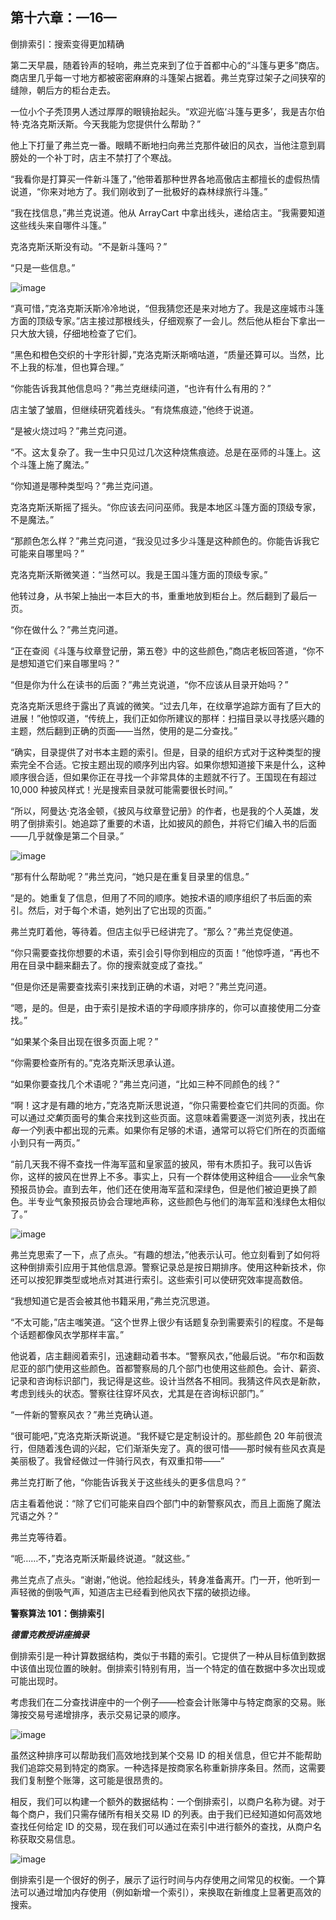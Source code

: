 ## 第十六章：—16—

倒排索引：搜索变得更加精确

第二天早晨，随着铃声的轻响，弗兰克来到了位于首都中心的“斗篷与更多”商店。商店里几乎每一寸地方都被密密麻麻的斗篷架占据着。弗兰克穿过架子之间狭窄的缝隙，朝后方的柜台走去。

一位小个子秃顶男人透过厚厚的眼镜抬起头。“欢迎光临‘斗篷与更多’，我是吉尔伯特·克洛克斯沃斯。今天我能为您提供什么帮助？”

他上下打量了弗兰克一番。眼睛不断地扫向弗兰克那件破旧的风衣，当他注意到肩膀处的一个补丁时，店主不禁打了个寒战。

“我看你是打算买一件新斗篷了，”他带着那种世界各地高傲店主都擅长的虚假热情说道，“你来对地方了。我们刚收到了一批极好的森林绿旅行斗篷。”

“我在找信息，”弗兰克说道。他从 ArrayCart 中拿出线头，递给店主。“我需要知道这些线头来自哪件斗篷。”

克洛克斯沃斯没有动。“不是新斗篷吗？”

“只是一些信息。”

![image](img/f0128-01.jpg)

“真可惜，”克洛克斯沃斯冷冷地说，“但我猜您还是来对地方了。我是这座城市斗篷方面的顶级专家。”店主接过那根线头，仔细观察了一会儿。然后他从柜台下拿出一只大放大镜，仔细地检查了它们。

“黑色和橙色交织的十字形针脚，”克洛克斯沃斯嘀咕道，“质量还算可以。当然，比不上我的标准，但也算合理。”

“你能告诉我其他信息吗？”弗兰克继续问道，“也许有什么有用的？”

店主皱了皱眉，但继续研究着线头。“有烧焦痕迹，”他终于说道。

“是被火烧过吗？”弗兰克问道。

“不。这太复杂了。我一生中只见过几次这种烧焦痕迹。总是在巫师的斗篷上。这个斗篷上施了魔法。”

“你知道是哪种类型吗？”弗兰克问道。

克洛克斯沃斯摇了摇头。“你应该去问问巫师。我是本地区斗篷方面的顶级专家，不是魔法。”

“那颜色怎么样？”弗兰克问道，“我没见过多少斗篷是这种颜色的。你能告诉我它可能来自哪里吗？”

克洛克斯沃斯微笑道：“当然可以。我是王国斗篷方面的顶级专家。”

他转过身，从书架上抽出一本巨大的书，重重地放到柜台上。然后翻到了最后一页。

“你在做什么？”弗兰克问道。

“正在查阅《斗篷与纹章登记册，第五卷》中的这些颜色，”商店老板回答道，“你不是想知道它们来自哪里吗？”

“但是你为什么在读书的后面？”弗兰克说道，“你不应该从目录开始吗？”

克洛克斯沃思终于露出了真诚的微笑。“过去几年，在纹章学追踪方面有了巨大的进展！”他惊叹道，“传统上，我们正如你所建议的那样：扫描目录以寻找感兴趣的主题，然后翻到正确的页面——当然，使用的是二分查找。”

“确实，目录提供了对书本主题的索引。但是，目录的组织方式对于这种类型的搜索完全不合适。它按主题出现的顺序列出内容。如果你想知道接下来是什么，这种顺序很合适，但如果你正在寻找一个非常具体的主题就不行了。王国现在有超过 10,000 种披风样式！光是搜索目录就可能需要很长时间。”

“所以，阿曼达·克洛金顿，《披风与纹章登记册》的作者，也是我的个人英雄，发明了倒排索引。她追踪了重要的术语，比如披风的颜色，并将它们编入书的后面——几乎就像是第二个目录。”

![image](img/f0129-01.jpg)

“那有什么帮助呢？”弗兰克问，“她只是在重复目录里的信息。”

“是的。她重复了信息，但用了不同的顺序。她按术语的顺序组织了书后面的索引。然后，对于每个术语，她列出了它出现的页面。”

弗兰克盯着他，等待着。但店主似乎已经讲完了。“那么？”弗兰克促使道。

“你只需要查找你想要的术语，索引会引导你到相应的页面！”他惊呼道，“再也不用在目录中翻来翻去了。你的搜索就变成了查找。”

“但是你还是需要查找索引来找到正确的术语，对吧？”弗兰克问道。

“嗯，是的。但是，由于索引是按术语的字母顺序排序的，你可以直接使用二分查找。”

“如果某个条目出现在很多页面上呢？”

“你需要检查所有的。”克洛克斯沃思承认道。

“如果你要查找几个术语呢？”弗兰克问道，“比如三种不同颜色的线？”

“啊！这才是有趣的地方，”克洛克斯沃思说道，“你只需要检查它们共同的页面。你可以通过*交集*页面号的集合来找到这些页面。这意味着需要逐一浏览列表，找出在*每一个*列表中都出现的元素。如果你有足够的术语，通常可以将它们所在的页面缩小到只有一两页。”

“前几天我不得不查找一件海军蓝和皇家蓝的披风，带有木质扣子。我可以告诉你，这样的披风在世界上不多。事实上，只有一个群体使用这种组合——业余气象预报员协会。直到去年，他们还在使用海军蓝和深绿色，但是他们被迫更换了颜色。半专业气象预报员协会合理地声称，这些颜色与他们的海军蓝和浅绿色太相似了。”

![image](img/f0131-01.jpg)

弗兰克思索了一下，点了点头。“有趣的想法，”他表示认可。他立刻看到了如何将这种倒排索引应用于其他信息源。警察记录总是按日期排序。使用这种新技术，你还可以按犯罪类型或地点对其进行索引。这些索引可以使研究效率提高数倍。

“我想知道它是否会被其他书籍采用，”弗兰克沉思道。

“不太可能，”店主嗤笑道。“这个世界上很少有话题复杂到需要索引的程度。不是每个话题都像风衣学那样丰富。”

他说着，店主翻阅着索引，迅速翻动着书本。“警察风衣，”他最后说。“布尔和函数尼亚的部门使用这些颜色。首都警察局的几个部门也使用这些颜色。会计、薪资、记录和咨询标识部门，我记得是这些。设计当然各不相同。我猜这件风衣是新款，考虑到线头的状态。警察往往穿坏风衣，尤其是在咨询标识部门。”

“一件新的警察风衣？”弗兰克确认道。

“很可能吧，”克洛克斯沃斯说道。“我怀疑它是定制设计的。那些颜色 20 年前很流行，但随着浅色调的兴起，它们渐渐失宠了。真的很可惜——那时候有些风衣真是美丽极了。我曾经做过一件骑行风衣，有双重扣带——”

弗兰克打断了他，“你能告诉我关于这些线头的更多信息吗？”

店主看着他说：“除了它们可能来自四个部门中的新警察风衣，而且上面施了魔法咒语之外？”

弗兰克等待着。

“呃……不，”克洛克斯沃斯最终说道。“就这些。”

弗兰克点了点头。“谢谢，”他说。他捡起线头，转身准备离开。门一开，他听到一声轻微的倒吸气声，知道店主已经看到他风衣下摆的破损边缘。

**警察算法 101：倒排索引**

***德雷克教授讲座摘录***

倒排索引是一种计算数据结构，类似于书籍的索引。它提供了一种从目标值到数据中该值出现位置的映射。倒排索引特别有用，当一个特定的值在数据中多次出现或可能出现时。

考虑我们在二分查找讲座中的一个例子——检查会计账簿中与特定商家的交易。账簿按交易号递增排序，表示交易记录的顺序。

![image](img/f0132-01.jpg)

虽然这种排序可以帮助我们高效地找到某个交易 ID 的相关信息，但它并不能帮助我们追踪交易到特定的商家。一种选择是按商家名称重新排序条目。然而，这需要我们复制整个账簿，这可能是很昂贵的。

相反，我们可以构建一个额外的数据结构：一个倒排索引，以商户名称为键。对于每个商户，我们只需存储所有相关交易 ID 的列表。由于我们已经知道如何高效地查找任何给定 ID 的交易，现在我们可以通过在索引中进行额外的查找，从商户名称获取交易信息。

![image](img/f0133-01.jpg)

倒排索引是一个很好的例子，展示了运行时间与内存使用之间常见的权衡。一个算法可以通过增加内存使用（例如新增一个索引），来换取在新维度上显著更高效的搜索。
